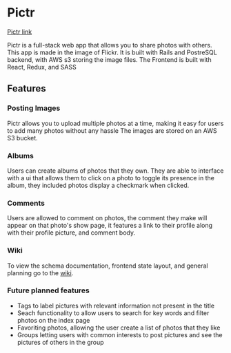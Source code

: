 # Pictr
[Pictr link](https://pictrapp.herokuapp.com/#/)

Pictr is a full-stack web app that allows you to share photos with others. This app is made in the image of Flickr. It is built with Rails and PostreSQL backend, with AWS s3 storing the image files. The Frontend is built with React, Redux, and SASS

## Features


### Posting Images
Pictr allows you to upload multiple photos at a time, making it easy for users to add many photos without any hassle
The images are stored on an AWS S3 bucket. 


### Albums

Users can create albums of photos that they own. They are able to interface with a ui that allows them to click on a photo to toggle its presence in the album, they included photos display a checkmark when clicked.

### Comments

Users are allowed to comment on photos, the comment they make will appear on that photo's show page, it features a link to their profile along with their profile picture, and comment body.

### Wiki
To view the schema documentation, frontend state layout, and general planning
go to the [wiki](https://github.com/rakinaa/full_stack_project/wiki).

### Future planned features
+ Tags to label pictures with relevant information not present in the title
+ Seach functionality to allow users to search for key words and filter photos on the index page
+ Favoriting photos, allowing the user create a list of photos that they like
+ Groups letting users with common interests to post pictures and see the pictures of others in the group
